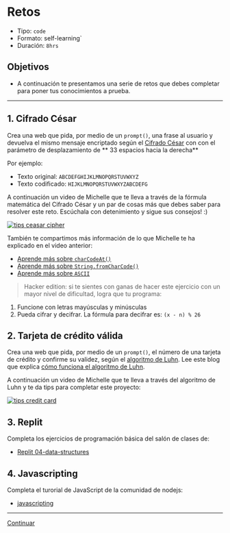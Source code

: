# Retos
- Tipo: `code`
- Formato: self-learning`
- Duración: `8hrs`

## Objetivos

- A continuación te presentamos una serie de retos que debes completar para poner tus conocimientos a prueba.

***

## 1. Cifrado César
Crea una web que pida, por medio de un `prompt()`, una frase al usuario y devuelva el mismo mensaje encriptado según el [Cifrado César](https://es.wikipedia.org/wiki/Cifrado_C%C3%A9sar) con con el parámetro de desplazamiento de ** 33 espacios hacia la derecha**

Por ejemplo:
- Texto original:   `ABCDEFGHIJKLMNOPQRSTUVWXYZ`
- Texto codificado: `HIJKLMNOPQRSTUVWXYZABCDEFG`

A continuación un video de Michelle que te lleva a través de la fórmula matemática del Cifrado César y un par de cosas más que debes saber para resolver este reto. Escúchala con detenimiento y sigue sus consejos! :)

[![tips ceasar cipher](https://img.youtube.com/vi/zd8eVrXhs7Y/0.jpg)](https://www.youtube.com/watch?v=zd8eVrXhs7Y)

También te compartimos más información de lo que Michelle te ha explicado en el video anterior:

* [Aprende más sobre `charCodeAt()`](https://developer.mozilla.org/es/docs/Web/JavaScript/Referencia/Objetos_globales/String/charCodeAt)
* [Aprende más sobre `String.fromCharCode()`](https://developer.mozilla.org/es/docs/Web/JavaScript/Referencia/Objetos_globales/String/fromCharCode)
* [Aprende más sobre `ASCII`](http://conceptodefinicion.de/ascii/)

> Hacker edition: si te sientes con ganas de hacer este ejercicio con un mayor nivel de dificultad, logra que tu programa:
1. Funcione con letras mayúsculas y minúsculas
2. Pueda cifrar y decifrar. La fórmula para decifrar es: `(x - n) % 26`

## 2. Tarjeta de crédito válida

Crea una web que pida, por medio de un `prompt()`, el número de una tarjeta de crédito y confirme su validez, según el [algoritmo de Luhn](https://es.wikipedia.org/wiki/Algoritmo_de_Luhn). Lee este blog que explica [cómo funciona el algoritmo de Luhn](http://www.quobit.mx/asi-funciona-el-algoritmo-de-luhn-para-generar-numeros-de-tarjetas-de-credito.html).

A continuación un video de Michelle que te lleva a través del algoritmo de Luhn y te da tips para completar este proyecto:

[![tips credit card](https://img.youtube.com/vi/f0zL6Ot9y_w/0.jpg)](https://www.youtube.com/watch?v=f0zL6Ot9y_w)


## 3. Replit
Completa los ejercicios de programación básica del salón de clases de:
* [Replit 04-data-structures](https://repl.it/classroom/invite/HJk9VaQ)

## 4. Javascripting
Completa el turorial de JavaScript de la comunidad de nodejs:
* [javascripting](https://github.com/workshopper/javascripting)

***
[Continuar](13-solutions-code-challenges.md)
